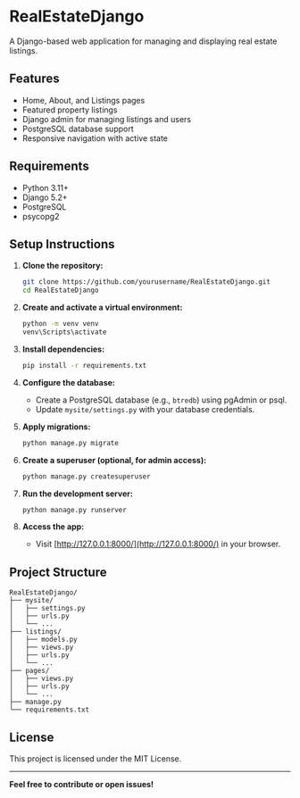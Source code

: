 # RealEstateDjango

A Django-based web application for managing and displaying real estate listings.

## Features

- Home, About, and Listings pages
- Featured property listings
- Django admin for managing listings and users
- PostgreSQL database support
- Responsive navigation with active state

## Requirements

- Python 3.11+
- Django 5.2+
- PostgreSQL
- psycopg2

## Setup Instructions

1. **Clone the repository:**
   ```sh
   git clone https://github.com/yourusername/RealEstateDjango.git
   cd RealEstateDjango
   ```

2. **Create and activate a virtual environment:**
   ```sh
   python -m venv venv
   venv\Scripts\activate
   ```

3. **Install dependencies:**
   ```sh
   pip install -r requirements.txt
   ```

4. **Configure the database:**
   - Create a PostgreSQL database (e.g., `btredb`) using pgAdmin or psql.
   - Update `mysite/settings.py` with your database credentials.

5. **Apply migrations:**
   ```sh
   python manage.py migrate
   ```

6. **Create a superuser (optional, for admin access):**
   ```sh
   python manage.py createsuperuser
   ```

7. **Run the development server:**
   ```sh
   python manage.py runserver
   ```

8. **Access the app:**
   - Visit [http://127.0.0.1:8000/](http://127.0.0.1:8000/) in your browser.

## Project Structure

```
RealEstateDjango/
├── mysite/
│   ├── settings.py
│   ├── urls.py
│   └── ...
├── listings/
│   ├── models.py
│   ├── views.py
│   ├── urls.py
│   └── ...
├── pages/
│   ├── views.py
│   ├── urls.py
│   └── ...
├── manage.py
└── requirements.txt
```

## License

This project is licensed under the MIT License.

---

**Feel free to contribute or open issues!**
